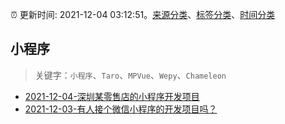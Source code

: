 :alarm_clock: 更新时间: 2021-12-04 03:12:51。[来源分类](../README.md)、[标签分类](../TAGS.md)、[时间分类](../TIMELINE.md)

## 小程序


> 关键字：`小程序`、`Taro`、`MPVue`、`Wepy`、`Chameleon`



- [2021-12-04-深圳某零售店的小程序开发项目](https://www.v2ex.com/t/819975) 
- [2021-12-03-有人接个微信小程序的开发项目吗？](https://www.v2ex.com/t/819950) 
